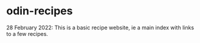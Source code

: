 # odin-recipes

28 February 2022: 
This is a basic recipe website, ie a main index with links to a few recipes. 

